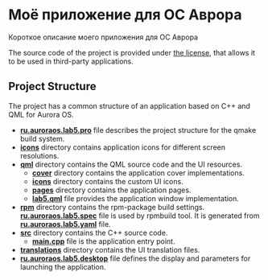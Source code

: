 # Моё приложение для ОС Аврора

Короткое описание моего приложения для ОС Аврора

The source code of the project is provided under
[the license](LICENSE.BSD-3-CLAUSE.md),
that allows it to be used in third-party applications.

## Project Structure

The project has a common structure
of an application based on C++ and QML for Aurora OS.

* **[ru.auroraos.lab5.pro](ru.auroraos.lab5.pro)** file
  describes the project structure for the qmake build system.
* **[icons](icons)** directory contains application icons for different screen resolutions.
* **[qml](qml)** directory contains the QML source code and the UI resources.
  * **[cover](qml/cover)** directory contains the application cover implementations.
  * **[icons](qml/icons)** directory contains the custom UI icons.
  * **[pages](qml/pages)** directory contains the application pages.
  * **[lab5.qml](qml/lab5.qml)** file
    provides the application window implementation.
* **[rpm](rpm)** directory contains the rpm-package build settings.
  **[ru.auroraos.lab5.spec](rpm/ru.auroraos.lab5.spec)** file is used by rpmbuild tool.
  It is generated from **[ru.auroraos.lab5.yaml](rpm/ru.auroraos.lab5.yaml)** file.
* **[src](src)** directory contains the C++ source code.
  * **[main.cpp](src/main.cpp)** file is the application entry point.
* **[translations](translations)** directory contains the UI translation files.
* **[ru.auroraos.lab5.desktop](ru.auroraos.lab5.desktop)** file
  defines the display and parameters for launching the application.
